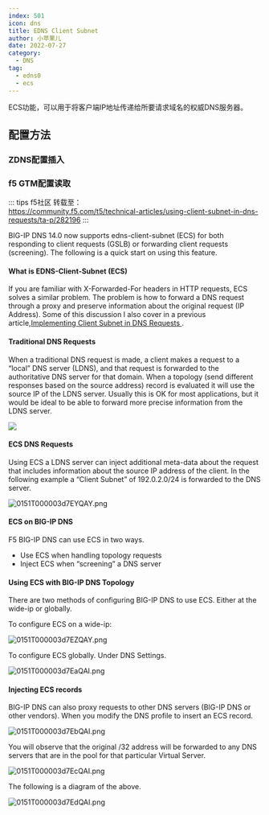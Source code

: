 ```yaml
---
index: 501
icon: dns
title: EDNS Client Subnet
author: 小苹果儿
date: 2022-07-27
category:
  - DNS
tag:
  - edns0
  - ecs
---
```


ECS功能，可以用于将客户端IP地址传递给所要请求域名的权威DNS服务器。

## 配置方法
### ZDNS配置插入

### f5 GTM配置读取
::: tips f5社区
转载至：  
https://community.f5.com/t5/technical-articles/using-client-subnet-in-dns-requests/ta-p/282196
:::

BIG-IP DNS 14.0 now supports edns-client-subnet (ECS) for both responding to client requests (GSLB) or forwarding client requests (screening). The following is a quick start on using this feature.

#### What is EDNS-Client-Subnet (ECS)

If you are familiar with X-Forwarded-For headers in HTTP requests, ECS solves a similar problem. The problem is how to forward a DNS request through a proxy and preserve information about the original request (IP Address). Some of this discussion I also cover in a previous article,[Implementing Client Subnet in DNS Requests ](https://devcentral.f5.com/s/articles/implementing-client-subnet-in-dns-requests).

#### Traditional DNS Requests

When a traditional DNS request is made, a client makes a request to a “local” DNS server (LDNS), and that request is forwarded to the authoritative DNS server for that domain. When a topology (send different responses based on the source address) record is evaluated it will use the source IP of the LDNS server. Usually this is OK for most applications, but it would be ideal to be able to forward more precise information from the LDNS server.

![](https://community.f5.com/t5/image/serverpage/image-id/6994i1672E85A3CA93772)

#### ECS DNS Requests

Using ECS a LDNS server can inject additional meta-data about the request that includes information about the source IP address of the client. In the following example a “Client Subnet” of 192.0.2.0/24 is forwarded to the DNS server.

![0151T000003d7EYQAY.png](https://community.f5.com/t5/image/serverpage/image-id/5611i9E1BAB0C32338836/image-size/large?v=v2&px=999)

#### ECS on BIG-IP DNS

F5 BIG-IP DNS can use ECS in two ways.

- Use ECS when handling topology requests
- Inject ECS when “screening” a DNS server

#### Using ECS with BIG-IP DNS Topology

There are two methods of configuring BIG-IP DNS to use ECS. Either at the wide-ip or globally.

To configure ECS on a wide-ip:

![0151T000003d7EZQAY.png](https://community.f5.com/t5/image/serverpage/image-id/3206i78F8DDD9C7DF532C/image-size/large?v=v2&px=999)

To configure ECS globally. Under DNS Settings.

![0151T000003d7EaQAI.png](https://community.f5.com/t5/image/serverpage/image-id/748iDB9A2F4708C665AA/image-size/large?v=v2&px=999)

#### Injecting ECS records

BIG-IP DNS can also proxy requests to other DNS servers (BIG-IP DNS or other vendors). When you modify the DNS profile to insert an ECS record.

![0151T000003d7EbQAI.png](https://community.f5.com/t5/image/serverpage/image-id/9882iBA42E4077407A707/image-size/large?v=v2&px=999)

You will observe that the original /32 address will be forwarded to any DNS servers that are in the pool for that particular Virtual Server.

![0151T000003d7EcQAI.png](https://community.f5.com/t5/image/serverpage/image-id/2331iFF7C8369B2999ADB/image-size/large?v=v2&px=999)

The following is a diagram of the above.

![0151T000003d7EdQAI.png](https://community.f5.com/t5/image/serverpage/image-id/6961iF22CA9584464C1AE/image-size/large?v=v2&px=999)